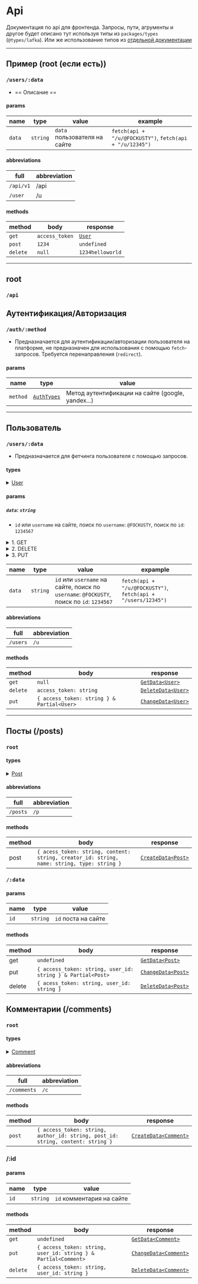 # Api
Документация по api для фронтенда. Запросы, пути, агрументы и другое будет описано тут используя типы из `packages/types` (`@types/lafka`). Или же использование типов из [отдельной документации](./types.doc.md)

<hr>

## Пример (root (если есть))
### `/users/:data`

- == Описание ==

#### params
| name         | type               | value                            | example |
| ------------ | ------------------ | --------------------------       | ------- |
| `data`         | `string`           | `data` пользователя на сайте   | `fetch(api + "/u/@FOCKUSTY")`, `fetch(api + "/u/12345")` |

#### abbreviations
| full          | abbreviation       |
| ------------- | ------------------ |
| `/api/v1`       | /api               |
| `/user`         | /u                 |

#### methods
| method       | body            | response |
| ------------ | --------------- | -------- |
| `get`        | `access_token`  | [`User`](./types.doc.md#user)   |
| `post`       | `1234`          | `undefined` |
| `delete`     | `null`          | `1234helloworld` |

<hr>

## root
### `/api`

## Аутентификация/Авторизация
### `/auth/:method`

- Предназначается для аутентификации/авторизации пользователя на платформе, не предназначен для использования с помощью `fetch`-запросов. Требуется перенаправления (`redirect`).

#### params
| name         | type               | value                        |
| ------------ | ------------------ | --------------------------   |
| `method`     | [`AuthTypes`](./types.doc.md#authtypes)        | Метод аутентификации на сайте (google, yandex...)   |

<hr>

## Пользователь
### `/users/:data`

- Предназначается для фетчинга пользователя с помощью запросов.

#### types
<details>
<summary><a href="./types.doc.md#user">User</a></summary>

```ts
interface User {
  id: string;

  username: string;
  nickname?: string;
  avatar?: string;

  biography?: string;
  links: Link[];

  created_at: Date;

  forum_posts: string[];
  blog_posts: string[];
  followed_forum_posts: string[];
  followed_blog_posts: string[];
  blocked_posts: string[];

  followers: string[];
  following: string[];
}
```

</details>

#### params

##### `data`: `string`
- `id` или `username` на сайте, поиск по `username`: `@FOCKUSTY`, поиск по `id`: `1234567`

<details>
<summary>1. GET</summary>

```ts
// find by username, successed: true
fetch(api + "/users/@FOCKUSTY", { method: "GET" }).then(async (data: GetData<User>) => {
  console.log(await data.json()) // { successed: true, type: "user", resource: {...}, error: undefined } 
});

// find by id, successed: false
fetch(api + "/users/1234567890", { method: "GET" }).then(data => {
  console.log(await data.json()) // { successed: false, type: "user", resource: null, error: "user not found" }
});

/* 
  returning GetData<User>
  not required data in body
  method - get
*/
```

</details>

<details>
<summary>2. DELETE</summary>

```ts
// delete by username, successed: true
fetch(api + "/users/@FOCKUSTY", {
  method: "DELETE",
  body: JSON.stringify({ access_token: MY_TOKEN })
}).then(async data => {
  console.log(await data.json()) // { type: "user", successed: true, date: Date, resource: {...}, error: undefined }
});

// delete by id, successed: false
fetch(api + "/u/1234", {
  method: "DELETE",
  body: JSON.stringify({ access_token: MY_TOKEN })
}).then(async data => {
  console.log(await data.json()) // { type: "user", successed: false, date: Date, resource: {...}, error: "403" }
});

/* 
  returning DeleteData<User>
  required a access_token in body
  method - delete
*/
```

</details>

<details>
<summary>3. PUT</summary>

```ts
// put by username, successed: true
fetch(api + "/u/@FOCKUSTY", {
  method: "PUT",
  body: JSON.stringify({
    access_token: MY_TOKEN,
    nickname: "fickus228",
    biography: "The Hatter"
  })
}).then(async data => {
  console.log(await data.json()) // { type: "user", successed: true, date: Date, resource: {...}, changed_resource: {...}, error: undefined }
});

// put by id, successed: false
fetch(api + "/u/1235", {
  method: "PUT",
  body: JSON.stringify({
    access_token: MY_TOKEN,
    nickname: "fickus228",
    biography: "The Hatter"
  })
}).then(async data => {
  console.log(await data.json()) // { type: "user", successed: false, date: Date, resource: {...}, changed_resource: undefined, error: "403" }
});

/* 
  returning ChangeData<User>
  required a access_token in body, also Partial<User>
  method - put
*/
```

</details>

| name         | type               | value                        | expample 			|
| ------------ | ------------------ | --------------------------   | ------------------ |
| `data`       | `string`           | `id` или `username` на сайте, поиск по `username`: `@FOCKUSTY`, поиск по `id`: `1234567` | `fetch(api + "/u/@FOCKUSTY")`, `fetch(api + "/users/12345")` |
#### abbreviations
| full          | abbreviation       |
| ------------- | ------------------ |
| `/users`       | `/u`               |
#### methods
| method       | body                | response |
| ------------ | ------------------  | -------- |
| `get`        | `null`     		     | [`GetData<User>`](./types.doc.md#getdata) |
| `delete`     | `access_token: string`      | [`DeleteData<User>`](./types.doc.md#deletedata) |
| `put`        | `{ access_token: string } & Partial<User>`      | [`ChangeData<User>`](./types.doc.md/#changedata) |

<hr>

## Посты (/posts)
### `root`

#### types
<details>
<summary><a href="./types.doc.md#post">Post</a></summary>

```ts
interface Post {
  id: string;

  name: string;
  content: string;
  description?: string;
  comments: string[];
  followers: number;

  created_at: Date;
  changed_at?: Date;

  creator_id: string;

  type: "forum" | "blog";
  view_status: 0 | 1;

  // Forum post:

  tags: Tag[] | null;
  status: PostStatus | null;

  // Blog post:

  likes: number | null;
  dislikes: number | null;
  reposts: number | null;
}
```

</details>

#### abbreviations
| full          | abbreviation       |
| ------------- | ------------------ |
| `/posts`      | `/p`               |
#### methods
| method       | body                | response |
| ------------ | ------------------  | -------- |
| post         | `{ acess_token: string, content: string, creator_id: string, name: string, type: string }` | [`CreateData<Post>`](./types.doc.md#createdata) |

### `/:data`
#### params
| name         | type               | value                        |
| ------------ | ------------------ | --------------------------   |
| `id`         | `string`           | `id` поста на сайте          |
#### methods
| method       | body                | response |
| ------------ | ------------------  | -------- |
| get          | `undefined`              | [`GetData<Post>`](./types.doc.md#getdata) |
| put          | `{ access_token: string, user_id: string } & Partial<Post>`     | [`ChangeData<Post>`](./types.doc.md#changedata) |
| delete       | `{ acess_token: string, user_id: string }` | [`DeleteData<Post>`](./types.doc.md#deletedata) |

## Комментарии (/comments)
### `root`

#### types
<details>
<summary><a href="./types.doc.md#comment">Comment</a></summary>

```ts
interface Comment {
  id: string;

  content: string;

  created_at: Date;
  changed_at?: Date;

  author_id: string;
  post_id: string;

  reply?: string;
}
```

</details>

#### abbreviations
| full          | abbreviation       |
| ------------- | ------------------ |
| `/comments`   | `/c`               |
#### methods
| method       | body                | response |
| ------------ | ------------------  | -------- |
| `post`       | `{ access_token: string, author_id: string, post_id: string, content: string }` | [`CreateData<Comment>`](./types.doc.md#changedata) |

### /:id
#### params
| name         | type               | value                        |
| ------------ | ------------------ | --------------------------   |
| `id`         | `string`           | `id` комментария на сайте    |
#### methods
| method       | body                | response |
| ------------ | ------------------  | -------- |
| `get`        | `undefined`         | [`GetData<Comment>`](./types.doc.md#getdata) |
| `put`        | `{ access_token: string, user_id: string } & Partial<Comment>` | [`ChangeData<Comment>`](./types.doc.md#changedata) |
| `delete`     | `{ access_token: string, user_id: string }` | [`DeleteData<Comment>`](./types.doc.md#deletedata) |